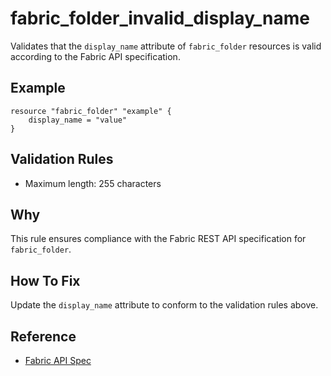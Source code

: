 # fabric_folder_invalid_display_name

Validates that the `display_name` attribute of `fabric_folder` resources is valid according to the Fabric API specification.

## Example

```hcl
resource "fabric_folder" "example" {
    display_name = "value"
}
```

## Validation Rules

- Maximum length: 255 characters


## Why

This rule ensures compliance with the Fabric REST API specification for `fabric_folder`.

## How To Fix

Update the `display_name` attribute to conform to the validation rules above.

## Reference

- [Fabric API Spec](https://github.com/microsoft/fabric-rest-api-specs/tree/main/platform/definitions/platform.json)
